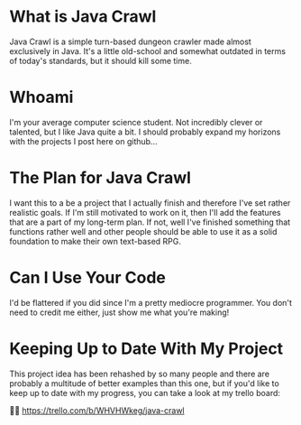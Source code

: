 # What is Java Crawl
Java Crawl is a simple turn-based dungeon crawler made almost exclusively in Java. 
It's a little old-school and somewhat outdated in terms of today's standards, but it should kill some time.
# Whoami
I'm your average computer science student. Not incredibly clever or talented, but I like Java quite a bit. 
I should probably expand my horizons with the projects I post here on github...
# The Plan for Java Crawl
I want this to a be a project that I actually finish and therefore I've set rather realistic goals. 
If I'm still motivated to work on it, then I'll add the features that are a part of my long-term plan. 
If not, well I've finished something that functions rather well and other people should be able to use it as a solid foundation to make their own text-based RPG.
# Can I Use Your Code
I'd be flattered if you did since I'm a pretty mediocre programmer. You don't need to credit me either, just show me what you're making!
# Keeping Up to Date With My Project
This project idea has been rehashed by so many people and there are probably a multitude of better examples than this one, but if you'd like to keep up to date
with my progress, you can take a look at my trello board:

👨‍🏫 https://trello.com/b/WHVHWkeg/java-crawl
